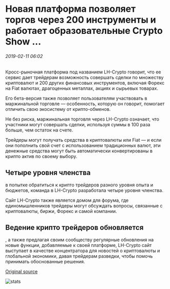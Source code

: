 # Новая платформа позволяет торгов через 200 инструменты и работает образовательные Crypto Show ...

###### 2019-02-11 06:02

Кросс-рыночная платформа под названием LH-Crypto говорит, что ее сервис дает трейдерам возможность совершать сделки по множеству криптовалют и 200 других финансовых инструментов, включая Форекс на Fiat валютах, драгоценных металлах, акциях и сырьевых товарах.

Его бета-версия также позволяет пользователям участвовать в маржинальной торговле — особенность, которую он говорит, помогает отличить свою экосистему от крипто-обменов.

Не без риска, маржинальная торговля через LH-Crypto означает, что участники могут совершать сделки, используя суммы в 100 раза больше, чем остаток на счете.

Трейдеры могут получать средства в криптовалюты или Fiat — и если они пополнить свой счет с использованием традиционных валют, эти денежные средства могут быть автоматически конвертированы в крипто актив по своему выбору.

## Четыре уровня членства

в попытке обратиться к крипто трейдеров разного уровня опыта и бюджетов, команда в LH-Crypto разработала четыре уровня членства.

Сайт LH-Crypto также является домом для форума, где единомышленников трейдеры могут обсуждать вопросы, связанные с криптовалюты, биржи, Форекс и самой компании.

## Ведение крипто трейдеров обновляется

, а также предлагая своим сообществу регулярные обновления на новые функции, добавляемые к своей платформе, LH-Crypto сайт выступает в качестве концентратора для новостей о криптовалюты и глобальной экономики, давая трейдерам разведки, чтобы помочь принимать обоснованные решения.

[Original source](https://cointelegraph.com/news/new-platform-enables-trades-across-200-tools-and-runs-educational-crypto-show)

![stats](https://c.statcounter.com/11760860/0/a89fa40b/1/ "stats")